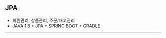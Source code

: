 ## JPA
* 회원관리, 상품관리, 주문/재고관리
* JAVA 1.8 + JPA + SPRING BOOT + GRADLE

-----------------------------------------

